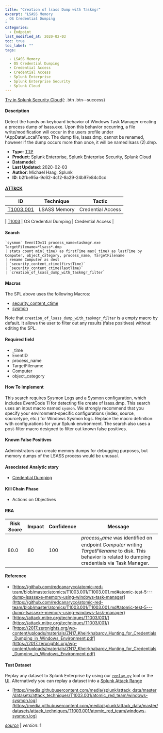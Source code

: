 ```yaml
---
title: "Creation of lsass Dump with Taskmgr"
excerpt: "LSASS Memory
, OS Credential Dumping
"
categories:
  - Endpoint
last_modified_at: 2020-02-03
toc: true
toc_label: ""
tags:

  - LSASS Memory
  - OS Credential Dumping
  - Credential Access
  - Credential Access
  - Splunk Enterprise
  - Splunk Enterprise Security
  - Splunk Cloud
---
```




[Try in Splunk Security Cloud](https://www.splunk.com/en_us/cyber-security.html){: .btn .btn--success}

#### Description

Detect the hands on keyboard behavior of Windows Task Manager creating a process dump of lsass.exe. Upon this behavior occurring, a file write/modification will occur in the users profile under \AppData\Local\Temp. The dump file, lsass.dmp, cannot be renamed, however if the dump occurs more than once, it will be named lsass (2).dmp.

- **Type**: [TTP](https://github.com/splunk/security_content/wiki/object-Analytic-Types)
- **Product**: Splunk Enterprise, Splunk Enterprise Security, Splunk Cloud
- **Datamodel**: 
- **Last Updated**: 2020-02-03
- **Author**: Michael Haag, Splunk
- **ID**: b2fbe95a-9c62-4c12-8a29-24b97e84c0cd


#### [ATT&CK](https://attack.mitre.org/)

| ID             | Technique        |  Tactic             |
| -------------- | ---------------- |-------------------- |
| [T1003.001](https://attack.mitre.org/techniques/T1003/001/) | LSASS Memory | Credential Access |

| [T1003](https://attack.mitre.org/techniques/T1003/) | OS Credential Dumping | Credential Access |

#### Search

```
`sysmon` EventID=11 process_name=taskmgr.exe TargetFilename=*lsass*.dmp 
| stats count min(_time) as firstTime max(_time) as lastTime by Computer, object_category, process_name, TargetFilename 
| rename Computer as dest 
| `security_content_ctime(firstTime)` 
| `security_content_ctime(lastTime)` 
| `creation_of_lsass_dump_with_taskmgr_filter`
```

#### Macros
The SPL above uses the following Macros:
* [security_content_ctime](https://github.com/splunk/security_content/blob/develop/macros/security_content_ctime.yml)
* [sysmon](https://github.com/splunk/security_content/blob/develop/macros/sysmon.yml)

Note that `creation_of_lsass_dump_with_taskmgr_filter` is a empty macro by default. It allows the user to filter out any results (false positives) without editing the SPL.

#### Required field
* _time
* EventID
* process_name
* TargetFilename
* Computer
* object_category


#### How To Implement
This search requires Sysmon Logs and a Sysmon configuration, which includes EventCode 11 for detecting file create of lsass.dmp. This search uses an input macro named `sysmon`. We strongly recommend that you specify your environment-specific configurations (index, source, sourcetype, etc.) for Windows Sysmon logs. Replace the macro definition with configurations for your Splunk environment. The search also uses a post-filter macro designed to filter out known false positives.

#### Known False Positives
Administrators can create memory dumps for debugging purposes, but memory dumps of the LSASS process would be unusual.

#### Associated Analytic story
* [Credential Dumping](/stories/credential_dumping)


#### Kill Chain Phase
* Actions on Objectives



#### RBA

| Risk Score  | Impact      | Confidence   | Message      |
| ----------- | ----------- |--------------|--------------|
| 80.0 | 80 | 100 | $process_name$ was identified on endpoint $Computer$ writing $TargetFilename$ to disk. This behavior is related to dumping credentials via Task Manager. |




#### Reference

* [https://github.com/redcanaryco/atomic-red-team/blob/master/atomics/T1003.001/T1003.001.md#atomic-test-5---dump-lsassexe-memory-using-windows-task-manager](https://github.com/redcanaryco/atomic-red-team/blob/master/atomics/T1003.001/T1003.001.md#atomic-test-5---dump-lsassexe-memory-using-windows-task-manager)
* [https://attack.mitre.org/techniques/T1003/001/](https://attack.mitre.org/techniques/T1003/001/)
* [https://2017.zeronights.org/wp-content/uploads/materials/ZN17_Kheirkhabarov_Hunting_for_Credentials_Dumping_in_Windows_Environment.pdf](https://2017.zeronights.org/wp-content/uploads/materials/ZN17_Kheirkhabarov_Hunting_for_Credentials_Dumping_in_Windows_Environment.pdf)



#### Test Dataset
Replay any dataset to Splunk Enterprise by using our [`replay.py`](https://github.com/splunk/attack_data#using-replaypy) tool or the [UI](https://github.com/splunk/attack_data#using-ui).
Alternatively you can replay a dataset into a [Splunk Attack Range](https://github.com/splunk/attack_range#replay-dumps-into-attack-range-splunk-server)


* [https://media.githubusercontent.com/media/splunk/attack_data/master/datasets/attack_techniques/T1003.001/atomic_red_team/windows-sysmon.log](https://media.githubusercontent.com/media/splunk/attack_data/master/datasets/attack_techniques/T1003.001/atomic_red_team/windows-sysmon.log)



[*source*](https://github.com/splunk/security_content/tree/develop/detections/endpoint/creation_of_lsass_dump_with_taskmgr.yml) \| *version*: **1**